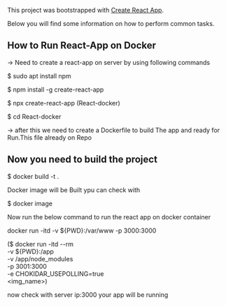 This project was bootstrapped with [Create React App](https://github.com/facebookincubator/create-react-app).

Below you will find some information on how to perform common tasks.<br>


## How to Run React-App on Docker


-> Need to create a react-app on server by using following commands

$ sudo apt install npm

$ npm install -g create-react-app

$ npx create-react-app <app-name>(React-docker)
  
$ cd React-docker

-> after this we need to create a Dockerfile to build The app and ready for Run.This file already on Repo

## Now you need to build the project

$ docker build -t <tag-you need>  .

Docker image will be Built ypu can check with

$ docker image

Now run the below command to run the react app on docker container

docker run -itd -v ${PWD}:/var/www -p 3000:3000 <image-name>
  
  ($ docker run -itd --rm \
-v ${PWD}:/app \
-v /app/node_modules \
-p 3001:3000 \
-e CHOKIDAR_USEPOLLING=true \
<img_name>)
  
now check with server ip:3000 your app will be running 



